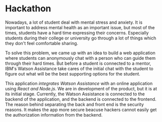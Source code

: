 # Hackathon

Nowadays, a lot of student deal with mental stress and anxiety. It is important to address mental health as an important issue, but most of the times, students have a hard time expressing their concerns. Especially students during their college or university go through a lot of things which they don't feel comfortable sharing. 

To solve this problem, we came up with an idea to build a web application where students can anonymously chat with a person who can guide them through their hard times. But before a student is connected to a mentor, IBM's Watson Assistance take cares of the initial chat with the student to figure out what will be the best supporting options for the student.

This application *integrates Watson Assistance* with an online application using *React and Node.js*. We are in development of the product, but it is at its initial stage. Currently, the Watson Assistance is connected to the backend of the application, and the backend is connected to the frontend. The reason behind separating the back and front end is the security reasons. It makes the app more secure beacuse hackers cannot easily get the authorization information from the backend.
